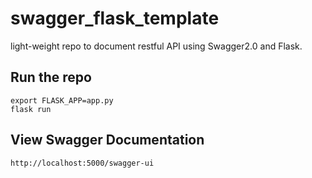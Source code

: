 # swagger_flask_template
light-weight repo to document restful API using Swagger2.0 and Flask. 

## Run the repo

```
export FLASK_APP=app.py
flask run
```

## View Swagger Documentation
```
http://localhost:5000/swagger-ui
```